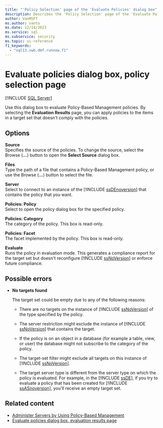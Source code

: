 ```yaml
---
title: "'Policy Selection' page of the 'Evaluate Policies' dialog box"
description: Describes the 'Policy Selection' page of the 'Evaluate Policies' dialog box for Policy-Based Management in SQL Server Management Studio (SSMS).
author: VanMSFT
ms.author: vanto
ms.date: 12/14/2023
ms.service: sql
ms.subservice: security
ms.topic: ui-reference
f1_keywords:
  - "sql13.swb.dmf.runnow.f1"
---
```

# Evaluate policies dialog box, policy selection page

[!INCLUDE [SQL Server](../../includes/applies-to-version/sqlserver.md)]

Use this dialog box to evaluate Policy-Based Management policies. By selecting the **Evaluation Results** page, you can apply policies to the items in a target set that doesn't comply with the policies.

## Options

**Source**  
Specifies the source of the policies. To change the source, select the Browse (**...**) button to open the **Select Source** dialog box.

**Files**  
Type the path of a file that contains a Policy-Based Management policy, or use the Browse (**...**) button to select the file.

**Server**  
Select to connect to an instance of the [!INCLUDE [ssDEnoversion](../../includes/ssdenoversion-md.md)] that contains the policy that you want.

**Policies: Policy**  
Select to open the policy dialog box for the specified policy.

**Policies: Category**  
The category of the policy. This box is read-only.

**Policies: Facet**  
The facet implemented by the policy. This box is read-only.

**Evaluate**  
Runs the policy in evaluation mode. This generates a compliance report for the target set but doesn't reconfigure [!INCLUDE [ssNoVersion](../../includes/ssnoversion-md.md)] or enforce future compliance.

## Possible errors

- **No targets found**

     The target set could be empty due to any of the following reasons:

    -   There are no targets on the instance of [!INCLUDE [ssNoVersion](../../includes/ssnoversion-md.md)] of the type specified by the policy.

    -   The server restriction might exclude the instance of [!INCLUDE [ssNoVersion](../../includes/ssnoversion-md.md)] that contains the target.

    -   If the policy is on an object in a database (for example a table, view, or user) the database might not subscribe to the category of the policy.

    -   The target-set filter might exclude all targets on this instance of [!INCLUDE [ssNoVersion](../../includes/ssnoversion-md.md)].

    -   The target server type is different from the server type on which the policy is evaluated. For example, in the [!INCLUDE [ssDE](../../includes/ssde-md.md)], if you try to evaluate a policy that has been created for [!INCLUDE [ssASnoversion](../../includes/ssasnoversion-md.md)], you'll receive an empty target set.

## Related content

- [Administer Servers by Using Policy-Based Management](administer-servers-by-using-policy-based-management.md)
- [Evaluate policies dialog box, evaluation results page](evaluate-policies-dialog-box-evaluation-results-page.md)
